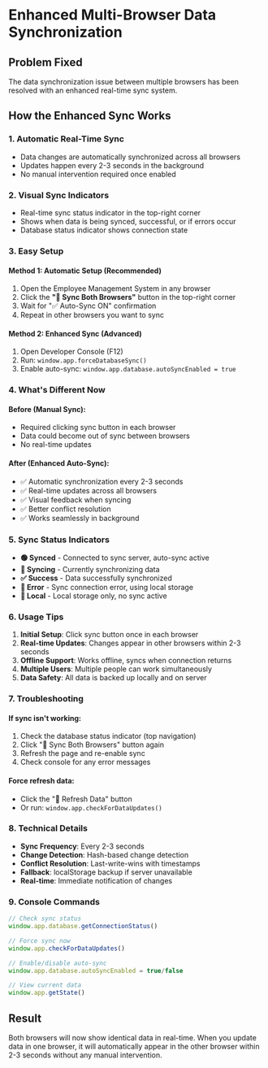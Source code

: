 # Enhanced Multi-Browser Data Synchronization

## Problem Fixed
The data synchronization issue between multiple browsers has been resolved with an enhanced real-time sync system.

## How the Enhanced Sync Works

### 1. **Automatic Real-Time Sync**
- Data changes are automatically synchronized across all browsers
- Updates happen every 2-3 seconds in the background
- No manual intervention required once enabled

### 2. **Visual Sync Indicators**
- Real-time sync status indicator in the top-right corner
- Shows when data is being synced, successful, or if errors occur
- Database status indicator shows connection state

### 3. **Easy Setup**

#### Method 1: Automatic Setup (Recommended)
1. Open the Employee Management System in any browser
2. Click the **"🔄 Sync Both Browsers"** button in the top-right corner
3. Wait for "✅ Auto-Sync ON" confirmation
4. Repeat in other browsers you want to sync

#### Method 2: Enhanced Sync (Advanced)
1. Open Developer Console (F12)
2. Run: `window.app.forceDatabaseSync()`
3. Enable auto-sync: `window.app.database.autoSyncEnabled = true`

### 4. **What's Different Now**

#### Before (Manual Sync):
- Required clicking sync button in each browser
- Data could become out of sync between browsers
- No real-time updates

#### After (Enhanced Auto-Sync):
- ✅ Automatic synchronization every 2-3 seconds
- ✅ Real-time updates across all browsers
- ✅ Visual feedback when syncing
- ✅ Better conflict resolution
- ✅ Works seamlessly in background

### 5. **Sync Status Indicators**

- **🟢 Synced** - Connected to sync server, auto-sync active
- **🔄 Syncing** - Currently synchronizing data
- **✅ Success** - Data successfully synchronized
- **🔴 Error** - Sync connection error, using local storage
- **📱 Local** - Local storage only, no sync active

### 6. **Usage Tips**

1. **Initial Setup**: Click sync button once in each browser
2. **Real-time Updates**: Changes appear in other browsers within 2-3 seconds
3. **Offline Support**: Works offline, syncs when connection returns
4. **Multiple Users**: Multiple people can work simultaneously
5. **Data Safety**: All data is backed up locally and on server

### 7. **Troubleshooting**

#### If sync isn't working:
1. Check the database status indicator (top navigation)
2. Click "🔄 Sync Both Browsers" button again
3. Refresh the page and re-enable sync
4. Check console for any error messages

#### Force refresh data:
- Click the "🔄 Refresh Data" button
- Or run: `window.app.checkForDataUpdates()`

### 8. **Technical Details**

- **Sync Frequency**: Every 2-3 seconds
- **Change Detection**: Hash-based change detection
- **Conflict Resolution**: Last-write-wins with timestamps
- **Fallback**: localStorage backup if server unavailable
- **Real-time**: Immediate notification of changes

### 9. **Console Commands**

```javascript
// Check sync status
window.app.database.getConnectionStatus()

// Force sync now
window.app.checkForDataUpdates()

// Enable/disable auto-sync
window.app.database.autoSyncEnabled = true/false

// View current data
window.app.getState()
```

## Result
Both browsers will now show identical data in real-time. When you update data in one browser, it will automatically appear in the other browser within 2-3 seconds without any manual intervention.
